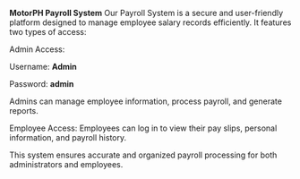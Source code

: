 <b>MotorPH Payroll System</b>
Our Payroll System is a secure and user-friendly platform designed to manage employee salary records efficiently. It features two types of access:

Admin Access:

Username: <b>Admin</b>

Password: <b>admin</b>

Admins can manage employee information, process payroll, and generate reports.

Employee Access:
Employees can log in to view their pay slips, personal information, and payroll history.

This system ensures accurate and organized payroll processing for both administrators and employees.
